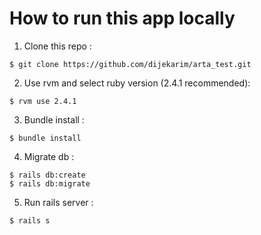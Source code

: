 # How to run this app locally

1. Clone this repo :
```
$ git clone https://github.com/dijekarim/arta_test.git
``` 

2. Use rvm and select ruby version (2.4.1 recommended):
```
$ rvm use 2.4.1
```

3. Bundle install :
```
$ bundle install
```

4. Migrate db :
```
$ rails db:create
$ rails db:migrate
```

5. Run rails server :
```
$ rails s
```